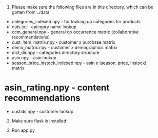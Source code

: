 1. Please make sure the following files are in this directory, which can be gotten from ../data

* categories_indexed.npy - for looking up categories for products
* cats.txt - category name lookup
* ccm_general.npy - general co occurrence matrix (collaborative recommendations)
* cust_item_matrix.npy - customer x purchase matrix
* demo_matrix.npy - customer x demographics matrix
* dict_dir.npy - categories directory structure
* asin.npy - asin lookup
* season_price_instock_indexed.npy - asin x (season, price, instock) matrix
# asin_rating.npy - content recommendations
* custids.npy - customer lookup

2. Make sure flask is installed

3. Run app.py 